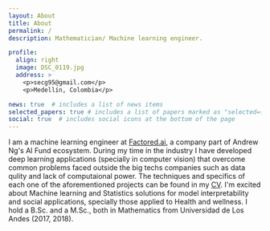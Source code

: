 ```yaml
---
layout: About
title: About
permalink: /
description: Mathematician/ Machine learning engineer.

profile:
  align: right
  image: DSC_0119.jpg
  address: >
    <p>secg95@gmail.com</p>
    <p>Medellín, Colombia</p>

news: true  # includes a list of news items
selected_papers: true # includes a list of papers marked as "selected={true}"
social: true  # includes social icons at the bottom of the page
---
```


I am a machine learning engineer at [Factored.ai](https://www.factored.ai), a company part of Andrew Ng's AI Fund ecosystem. During my time in the industry I have developed deep learning applications (specially in computer vision) that overcome common problems faced outside the big techs companies such as data qulity and lack of computaional power. The techniques and specifics of each one of the aforementioned projects can be found in my [CV](assets/pdf/CV.pdf). I'm excited about Machine learning and Statistics solutions for model interpretability and social applications, specially those applied to Health and wellness. I hold a B.Sc. and a M.Sc., both in Mathematics from Universidad de Los Andes (2017, 2018).

